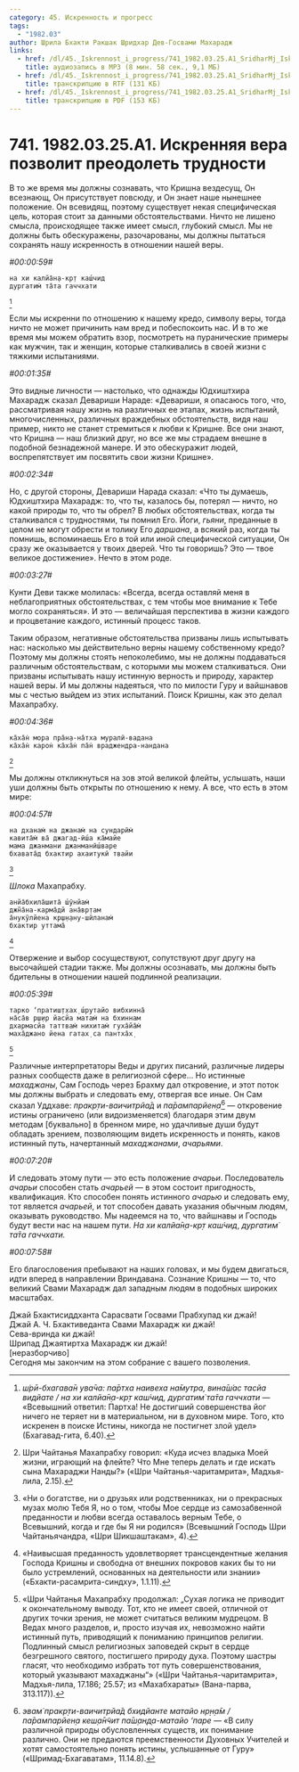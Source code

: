 ```yaml
---
category: 45. Искренность и прогресс
tags:
  - "1982.03"
author: Шрила Бхакти Ракшак Шридхар Дев-Госвами Махарадж
links:
  - href: /dl/45._Iskrennost_i_progress/741_1982.03.25.A1_SridharMj_Iskrennjaja_vera_pozvolit_preodolet_trudnosti.mp3
    title: аудиозапись в MP3 (8 мин. 58 сек., 9,1 МБ)
  - href: /dl/45._Iskrennost_i_progress/741_1982.03.25.A1_SridharMj_Iskrennjaja_vera_pozvolit_preodolet_trudnosti.rtf
    title: транскрипцию в RTF (131 КБ)
  - href: /dl/45._Iskrennost_i_progress/741_1982.03.25.A1_SridharMj_Iskrennjaja_vera_pozvolit_preodolet_trudnosti.pdf
    title: транскрипцию в PDF (153 КБ)
---
```


# 741. 1982.03.25.A1. Искренняя вера позволит преодолеть трудности

В то же время мы должны сознавать, что Кришна вездесущ, Он всезнающ, Он присутствует повсюду, и Он знает наше нынешнее положение. Он всевидящ, поэтому существует некая специфическая цель, которая стоит за данными обстоятельствами. Ничто не лишено смысла, происходящее также имеет смысл, глубокий смысл. Мы не должны быть обескуражены, разочарованы, мы должны пытаться сохранять нашу искренность в отношении нашей веры.

*#00:00:59#*

    на хи калйа̄н̣а-кр̣т каш́чид
    дургатим̇ та̄та гаччхати
[^_ftn1]

Если мы искренни по отношению к нашему кредо, символу веры, тогда ничто не может причинить нам вред и побеспокоить нас. И в то же время мы можем обратить взор, посмотреть на пуранические примеры как мужчин, так и женщин, которые сталкивались в своей жизни с тяжкими испытаниями.

*#00:01:35#*

Это видные личности — настолько, что однажды Юдхиштхира Махарадж сказал Девариши Нараде: «Девариши, я опасаюсь того, что, рассматривая нашу жизнь на различных ее этапах, жизнь испытаний, многочисленных, различных враждебных обстоятельств, видя наш пример, никто не станет стремиться к любви к Кришне. Все они знают, что Кришна — наш близкий друг, но все же мы страдаем внешне в подобной безнадежной манере. И это обескуражит людей, воспрепятствует им посвятить свои жизни Кришне».

*#00:02:34#*

Но, с другой стороны, Девариши Нарада сказал: «Что ты думаешь, Юдхиштхира Махарадж: то, что ты, казалось бы, потерял — ничто, но какой природы то, что ты обрел? В любых обстоятельствах, когда ты сталкивался с трудностями, ты помнил Его. Йоги, *гьяни*, преданные в целом не могут обрести и толику Его *даршана*, а всякий раз, когда ты помнишь, вспоминаешь Его в той или иной специфической ситуации, Он сразу же оказывается у твоих дверей. Что ты говоришь? Это — твое великое достижение». Нечто в этом роде.

*#00:03:27#*

Кунти Деви также молилась: «Всегда, всегда оставляй меня в неблагоприятных обстоятельствах, с тем чтобы мое внимание к Тебе могло сохраняться». И это — величайшая перспектива в жизни каждого и процветание каждого, истинный процесс таков.

Таким образом, негативные обстоятельства призваны лишь испытывать нас: насколько мы действительно верны нашему собственному кредо? Поэтому мы должны стоять непоколебимо, мы не должны поддаваться различным обстоятельствам, с которыми мы можем сталкиваться. Они призваны испытывать нашу истинную верность и природу, характер нашей веры. И мы должны надеяться, что по милости Гуру и вайшнавов мы с честью выйдем из этих испытаний. Поиск Кришны, как это делал Махапрабху.

*#00:04:36#*

    ка̄ха̄н̇ мора пра̄н̣а-на̄тха муралӣ-вадана
    ка̄ха̄н̇ карон̇ ка̄ха̄н̇ па̄н̇ враджендра-нандана
[^_ftn2]

Мы должны откликнуться на зов этой великой флейты, услышать, наши уши должны быть открыты по отношению к нему. А все, что есть в этом мире:

*#00:04:57#*

    на дханам̇ на джанам̇ на сундарӣм̇
    кавита̄м̇ ва̄ джагад-ӣш́а ка̄майе
    мама джанмани джанманӣш́варе
    бхавата̄д бхактир ахаитукӣ твайи
[^_ftn3]

*Шлока* Махапрабху.

    анйа̄бхила̄шита̄ ш́ӯнйам̇
    джн̃а̄на-карма̄дй ана̄вр̣там
    а̄нукӯлйена кр̣ш̣н̣ану-шӣланам̇
    бхактир уттама̄
[^_ftn4]

Отвержение и выбор сосуществуют, сопутствуют друг другу на высочайшей стадии также. Мы должны осознавать, мы должны быть бдительны в отношении нашей подлинной реализации.

*#00:05:39#*

    тарко ‘пратиш̣т̣хах̣ ш́рутайо вибхинна̄
    на̄са̄в р̣ш̣ир йасйа матам̇ на бхиннам
    дхармасйа таттвам̇ нихитам̇ гуха̄йа̄м̇
    маха̄джано йена гатах̣ са пантха̄х̣
[^_ftn5]

Различные интерпретаторы Веды и других писаний, различные лидеры разных сообществ даже в религиозной сфере… Но истинные *махаджаны*, Сам Господь через Брахму дал откровение, и этот поток мы должны выбрать и следовать ему, отвергая все иные. Он Сам сказал Уддхаве: *пракр̣ти-ваичитрйа̄д* и *па̄рампарйен̣а*[^_ftn6] — откровение истины ограничено (или видоизменяется) благодаря этим двум методам [буквально] в бренном мире, но удачливые души будут обладать зрением, позволяющим видеть искренность и понять, каков истинный путь, начертанный *махаджанами*, *ачарьями*.

*#00:07:20#*

И следовать этому пути — это есть положение *ачарьи*. Последователь *ачарьи* способен стать *ачарьей* — в этом состоит пригодность, квалификация. Кто способен понять истинного *ачарью* и следовать ему, тот является *ачарьей*, и тот способен давать указания обычным людям, оказывать руководство. Мы надеемся на то, что вайшнавы и Господь будут вести нас на нашем пути. *На хи калйа̄н̣а-кр̣т каш́чид*, *дургатим̇ та̄та гаччхати.*

*#00:07:58#*

Его благословения пребывают на наших головах, и мы будем двигаться, идти вперед в направлении Вриндавана. Сознание Кришны — то, что великий Свами Махарадж дал западным людям в подобных широких масштабах.

Джай Бхактисиддханта Сарасвати Госвами Прабхупад ки джай!\
Джай А. Ч. Бхактиведанта Свами Махарадж ки джай!\
Сева-вринда ки джай!\
Шрипад Джаятиртха Махарадж ки джай!\
[неразборчиво]\
Сегодня мы закончим на этом собрание с вашего позволения.



[^_ftn1]: *ш́рӣ-бхагава̄н ува̄ча: па̄ртха наивеха на̄мутра, вина̄ш́ас тасйа видйате / на хи калйа̄н̣а-кр̣т каш́чид, дургатим̇ та̄та гаччхати* — «Всевышний ответил: Партха! Не достигший совершенства йог ничего не теряет ни в материальном, ни в духовном мире. Того, кто искренен в поиске Истины, никогда не постигнет злой удел» (Бхагавад-гита, 6.40).

[^_ftn2]: Шри Чайтанья Махапрабху говорил: «Куда исчез владыка Моей жизни, играющий на флейте? Что Мне теперь делать и где искать сына Махараджи Нанды?» («Шри Чайтанья-чаритамрита», Мадхья-лила, 2.15).

[^_ftn3]: «Ни о богатстве, ни о друзьях или родственниках, ни о прекрасных музах молю Тебя Я, но о том, чтобы Мое сердце из самозабвенной преданности и любви всегда оставалось верным Тебе, о Всевышний, когда и где бы Я ни родился» (Всевышний Господь Шри Чайтаньячандра, «Шри Шикшаштакам», 4).

[^_ftn4]: «Наивысшая преданность удовлетворяет трансцендентные желания Господа Кришны и свободна от внешних покровов каких бы то ни было устремлений, основанных на деятельности или знании» («Бхакти-расамрита-синдху», 1.1.11).

[^_ftn5]: «Шри Чайтанья Махапрабху продолжал: „Сухая логика не приводит к окончательному выводу. Тот, кто не имеет своей, отличной от других точки зрения, не может считаться великим мудрецом. В Ведах много разделов, и, просто изучая их, невозможно найти истинный путь, приводящий к пониманию принципов религии. Подлинный смысл религиозных заповедей скрыт в сердце безгрешного святого, постигшего природу духа. Поэтому шастры гласят, что необходимо избрать тот путь совершенствования, который указывают махаджаны“» («Шри Чайтанья-чаритамрита», Мадхья-лила, 17.186; 25.57; из «Махабхараты» (Вана-парва, 313.117)).

[^_ftn6]: *эвам̇ пракр̣ти-ваичитрйа̄д бхидйанте матайо нр̣н̣а̄м / па̄рампарйен̣а кеш̣а̄н̃чит па̄ш̣ан̣д̣а-матайо ‘паре* — «В силу различной природы обусловленных существ, их понимание различно. Они не предаются преемственности Духовных Учителей и хотят самостоятельно понять истины, услышанные от Гуру» («Шримад-Бхагаватам», 11.14.8).

